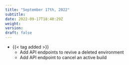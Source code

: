 ```yaml
---
title: "September 17th, 2022"
subtitle:
date: 2022-09-17T18:40:29Z
weight:
version:
draft: false
---
```


<!-- Available tags are: added, changed, deprecated, removed, fixed, performance, security -->
- {{< tag added >}}
    - Add API endpoints to revive a deleted environment
    - Add API endpoint to cancel an active build
